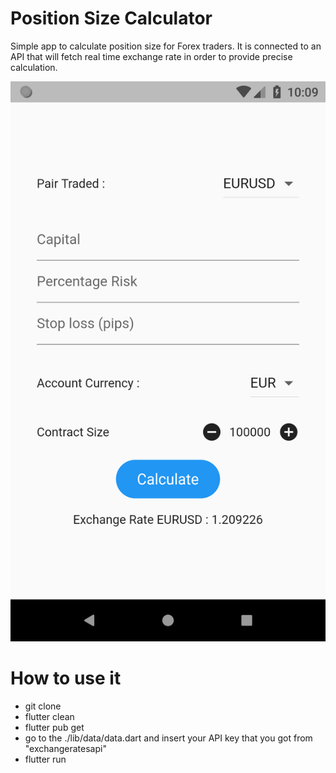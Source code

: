 # Position Size Calculator

Simple app to calculate position size for Forex traders. It is connected to an API that will fetch real time exchange rate in order to provide precise calculation.

![Position%20Size%20Calculator%2062208a7974104a81a6d9d219d22e0b4e/Screenshot_1619467793.png](Position%20Size%20Calculator%2062208a7974104a81a6d9d219d22e0b4e/Screenshot_1619467793.png)

# How to use it

- git clone
- flutter clean
- flutter pub get
- go to the ./lib/data/data.dart and insert your API key that you got from "exchangeratesapi"
- flutter run